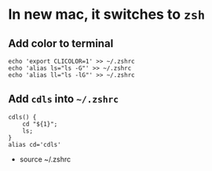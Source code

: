# In new mac, it switches to `zsh`

## Add color to terminal
```
echo 'export CLICOLOR=1' >> ~/.zshrc
echo 'alias ls="ls -G"' >> ~/.zshrc
echo 'alias ll="ls -lG"' >> ~/.zshrc
```

## Add `cdls` into `~/.zshrc`
```
cdls() {
    cd "${1}";
    ls;
}
alias cd='cdls'
```

* source ~/.zshrc

